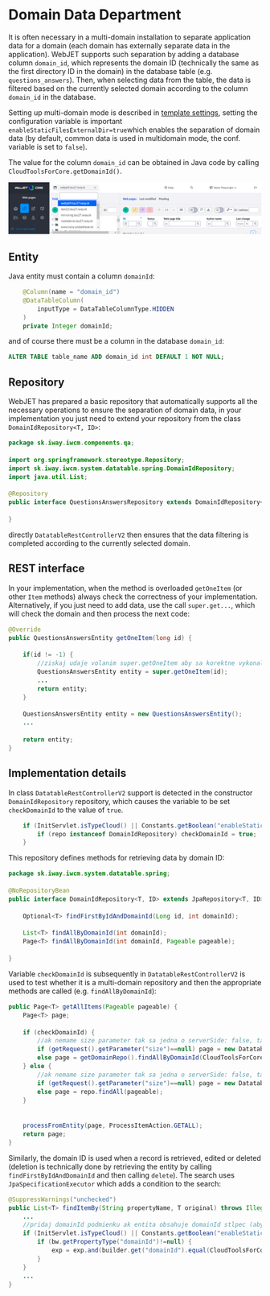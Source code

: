 # Domain Data Department

It is often necessary in a multi-domain installation to separate application data for a domain (each domain has externally separate data in the application). WebJET supports such separation by adding a database column `domain_id`, which represents the domain ID (technically the same as the first directory ID in the domain) in the database table (e.g. `questions_answers`). Then, when selecting data from the table, the data is filtered based on the currently selected domain according to the column `domain_id` in the database.

Setting up multi-domain mode is described in [template settings](../../frontend/setup/README.md#správa-viacerých-domén), setting the configuration variable is important `enableStaticFilesExternalDir=true`which enables the separation of domain data (by default, common data is used in multidomain mode, the conf. variable is set to `false`).

The value for the column `domain_id` can be obtained in Java code by calling `CloudToolsForCore.getDomainId()`.

![](../../redactor/webpages/domain-select.png)

## Entity

Java entity must contain a column `domainId`:

```java
    @Column(name = "domain_id")
	@DataTableColumn(
        inputType = DataTableColumnType.HIDDEN
    )
	private Integer domainId;
```

and of course there must be a column in the database `domain_id`:

```sql
ALTER TABLE table_name ADD domain_id int DEFAULT 1 NOT NULL;
```

## Repository

WebJET has prepared a basic repository that automatically supports all the necessary operations to ensure the separation of domain data, in your implementation you just need to extend your repository from the class `DomainIdRepository<T, ID>`:

```java
package sk.iway.iwcm.components.qa;

import org.springframework.stereotype.Repository;
import sk.iway.iwcm.system.datatable.spring.DomainIdRepository;
import java.util.List;

@Repository
public interface QuestionsAnswersRepository extends DomainIdRepository<QuestionsAnswersEntity, Long> {

}
```

directly `DatatableRestControllerV2` then ensures that the data filtering is completed according to the currently selected domain.

## REST interface

In your implementation, when the method is overloaded `getOneItem` (or other `Item` methods) always check the correctness of your implementation. Alternatively, if you just need to add data, use the call `super.get...`, which will check the domain and then process the next code:

```java
@Override
public QuestionsAnswersEntity getOneItem(long id) {

    if(id != -1) {
        //ziskaj udaje volanim super.getOneItem aby sa korektne vykonalo porovnanie domain_id stlpca
        QuestionsAnswersEntity entity = super.getOneItem(id);
        ...
        return entity;
    }

    QuestionsAnswersEntity entity = new QuestionsAnswersEntity();
    ...

    return entity;
}
```

## Implementation details

In class `DatatableRestControllerV2` support is detected in the constructor `DomainIdRepository` repository, which causes the variable to be set `checkDomainId` to the value of `true`.

```java
    if (InitServlet.isTypeCloud() || Constants.getBoolean("enableStaticFilesExternalDir")==true) {
		if (repo instanceof DomainIdRepository) checkDomainId = true;
	}
```

This repository defines methods for retrieving data by domain ID:

```java
package sk.iway.iwcm.system.datatable.spring;

@NoRepositoryBean
public interface DomainIdRepository<T, ID> extends JpaRepository<T, ID>, JpaSpecificationExecutor<T> {

    Optional<T> findFirstByIdAndDomainId(Long id, int domainId);

    List<T> findAllByDomainId(int domainId);
    Page<T> findAllByDomainId(int domainId, Pageable pageable);

}
```

Variable `checkDomainId` is subsequently in `DatatableRestControllerV2` is used to test whether it is a multi-domain repository and then the appropriate methods are called (e.g. `findAllByDomainId`):

```java
public Page<T> getAllItems(Pageable pageable) {
    Page<T> page;

    if (checkDomainId) {
        //ak nemame size parameter tak sa jedna o serverSide: false, takze pageable nemame pouzit
        if (getRequest().getParameter("size")==null) page = new DatatablePageImpl<>(getDomainRepo().findAllByDomainId(CloudToolsForCore.getDomainId()));
        else page = getDomainRepo().findAllByDomainId(CloudToolsForCore.getDomainId(), pageable);
    } else {
        //ak nemame size parameter tak sa jedna o serverSide: false, takze pageable nemame pouzit
        if (getRequest().getParameter("size")==null) page = new DatatablePageImpl<>(repo.findAll());
        else page = repo.findAll(pageable);
    }


    processFromEntity(page, ProcessItemAction.GETALL);
    return page;
}
```

Similarly, the domain ID is used when a record is retrieved, edited or deleted (deletion is technically done by retrieving the entity by calling `findFirstByIdAndDomainId` and then calling `delete`). The search uses `JpaSpecificationExecutor` which adds a condition to the search:

```java
@SuppressWarnings("unchecked")
public List<T> findItemBy(String propertyName, T original) throws IllegalAccessException, NoSuchMethodException, InvocationTargetException, InstantiationException {
    ...
    //pridaj domainId podmienku ak entita obsahuje domainId stlpec (aby sa neaktualizovali entity v inej domene)
    if (InitServlet.isTypeCloud() || Constants.getBoolean("enableStaticFilesExternalDir")==true) {
        if (bw.getPropertyType("domainId")!=null) {
            exp = exp.and(builder.get("domainId").equal(CloudToolsForCore.getDomainId()));
        }
    }
    ...
}
```
